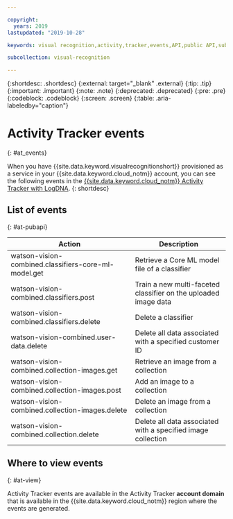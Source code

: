 ```yaml
---

copyright:
  years: 2019
lastupdated: "2019-10-28"

keywords: visual recognition,activity,tracker,events,API,public API,subscription,binding

subcollection: visual-recognition

---
```


{:shortdesc: .shortdesc}
{:external: target="_blank" .external}
{:tip: .tip}
{:important: .important}
{:note: .note}
{:deprecated: .deprecated}
{:pre: .pre}
{:codeblock: .codeblock}
{:screen: .screen}
{:table: .aria-labeledby="caption"}

# Activity Tracker events
{: #at_events}

When you have {{site.data.keyword.visualrecognitionshort}} provisioned as a service in your {{site.data.keyword.cloud_notm}} account, you can see the following events in the [{{site.data.keyword.cloud_notm}} Activity Tracker with LogDNA](/docs/services/Activity-Tracker-with-LogDNA?topic=logdnaat-getting-started).
{: shortdesc}

## List of events
{: #at-pubapi}

| Action | Description |
| -- | -- |
| watson-vision-combined.classifiers-core-ml-model.get | Retrieve a Core ML model file of a classifier |
| watson-vision-combined.classifiers.post | Train a new multi-faceted classifier on the uploaded image data |
| watson-vision-combined.classifiers.delete | Delete a classifier |
| watson-vision-combined.user-data.delete | Delete all data associated with a specified customer ID |
| watson-vision-combined.collection-images.get | Retrieve an image from a collection |
| watson-vision-combined.collection-images.post | Add an image to a collection |
| watson-vision-combined.collection-images.delete | Delete an image from a collection |
| watson-vision-combined.collection.delete | Delete all data associated with a specified image collection |

## Where to view events
{: #at-view}

Activity Tracker events are available in the Activity Tracker **account domain** that is available in the {{site.data.keyword.cloud_notm}} region where the events are generated.
